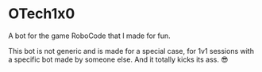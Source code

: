 # OTech1x0
A bot for the game RoboCode that I made for fun.

This bot is not generic and is made for a special case, for 1v1 sessions with a specific bot made by someone else. And it totally kicks its ass. 😎